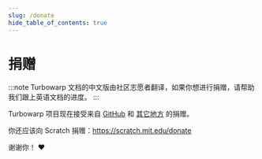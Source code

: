 ```yaml
---
slug: /donate
hide_table_of_contents: true
---
```


# 捐赠

:::note
Turbowarp 文档的中文版由社区志愿者翻译，如果你想进行捐赠，请帮助我们跟上英语文档的进度。
:::

Turbowarp 项目现在接受来自 [GitHub](https://github.com/sponsors/GarboMuffin) 和 [其它地方](https://muffin.ink/donate) 的捐赠。

你还应该向 Scratch 捐赠：https://scratch.mit.edu/donate

谢谢你！ ❤️

